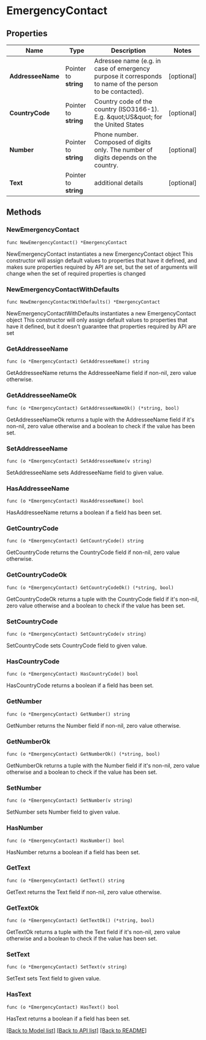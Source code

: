 # EmergencyContact

## Properties

Name | Type | Description | Notes
------------ | ------------- | ------------- | -------------
**AddresseeName** | Pointer to **string** | Adressee name (e.g. in case of emergency purpose it corresponds to name of the person to be contacted). | [optional] 
**CountryCode** | Pointer to **string** | Country code of the country (ISO3166-1). E.g. \&quot;US\&quot; for the United States | [optional] 
**Number** | Pointer to **string** | Phone number. Composed of digits only. The number of digits depends on the country. | [optional] 
**Text** | Pointer to **string** | additional details | [optional] 

## Methods

### NewEmergencyContact

`func NewEmergencyContact() *EmergencyContact`

NewEmergencyContact instantiates a new EmergencyContact object
This constructor will assign default values to properties that have it defined,
and makes sure properties required by API are set, but the set of arguments
will change when the set of required properties is changed

### NewEmergencyContactWithDefaults

`func NewEmergencyContactWithDefaults() *EmergencyContact`

NewEmergencyContactWithDefaults instantiates a new EmergencyContact object
This constructor will only assign default values to properties that have it defined,
but it doesn't guarantee that properties required by API are set

### GetAddresseeName

`func (o *EmergencyContact) GetAddresseeName() string`

GetAddresseeName returns the AddresseeName field if non-nil, zero value otherwise.

### GetAddresseeNameOk

`func (o *EmergencyContact) GetAddresseeNameOk() (*string, bool)`

GetAddresseeNameOk returns a tuple with the AddresseeName field if it's non-nil, zero value otherwise
and a boolean to check if the value has been set.

### SetAddresseeName

`func (o *EmergencyContact) SetAddresseeName(v string)`

SetAddresseeName sets AddresseeName field to given value.

### HasAddresseeName

`func (o *EmergencyContact) HasAddresseeName() bool`

HasAddresseeName returns a boolean if a field has been set.

### GetCountryCode

`func (o *EmergencyContact) GetCountryCode() string`

GetCountryCode returns the CountryCode field if non-nil, zero value otherwise.

### GetCountryCodeOk

`func (o *EmergencyContact) GetCountryCodeOk() (*string, bool)`

GetCountryCodeOk returns a tuple with the CountryCode field if it's non-nil, zero value otherwise
and a boolean to check if the value has been set.

### SetCountryCode

`func (o *EmergencyContact) SetCountryCode(v string)`

SetCountryCode sets CountryCode field to given value.

### HasCountryCode

`func (o *EmergencyContact) HasCountryCode() bool`

HasCountryCode returns a boolean if a field has been set.

### GetNumber

`func (o *EmergencyContact) GetNumber() string`

GetNumber returns the Number field if non-nil, zero value otherwise.

### GetNumberOk

`func (o *EmergencyContact) GetNumberOk() (*string, bool)`

GetNumberOk returns a tuple with the Number field if it's non-nil, zero value otherwise
and a boolean to check if the value has been set.

### SetNumber

`func (o *EmergencyContact) SetNumber(v string)`

SetNumber sets Number field to given value.

### HasNumber

`func (o *EmergencyContact) HasNumber() bool`

HasNumber returns a boolean if a field has been set.

### GetText

`func (o *EmergencyContact) GetText() string`

GetText returns the Text field if non-nil, zero value otherwise.

### GetTextOk

`func (o *EmergencyContact) GetTextOk() (*string, bool)`

GetTextOk returns a tuple with the Text field if it's non-nil, zero value otherwise
and a boolean to check if the value has been set.

### SetText

`func (o *EmergencyContact) SetText(v string)`

SetText sets Text field to given value.

### HasText

`func (o *EmergencyContact) HasText() bool`

HasText returns a boolean if a field has been set.


[[Back to Model list]](../README.md#documentation-for-models) [[Back to API list]](../README.md#documentation-for-api-endpoints) [[Back to README]](../README.md)


